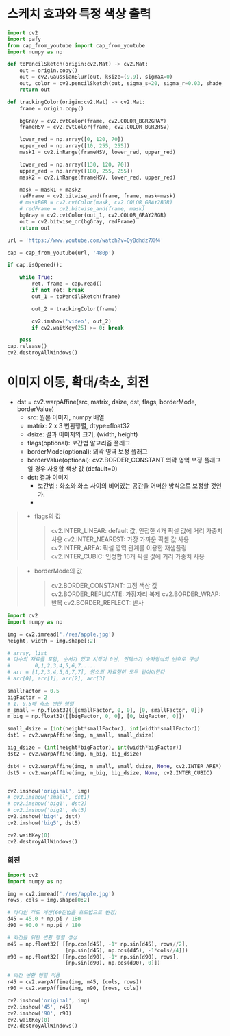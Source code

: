 # 스케치 효과와 특정 색상 출력

```python
import cv2
import pafy
from cap_from_youtube import cap_from_youtube
import numpy as np

def toPencilSketch(origin:cv2.Mat) -> cv2.Mat:
    out = origin.copy()
    out = cv2.GaussianBlur(out, ksize=(9,9), sigmaX=0)
    out, color = cv2.pencilSketch(out, sigma_s=20, sigma_r=0.03, shade_factor=0.02)
    return out

def trackingColor(origin:cv2.Mat) -> cv2.Mat:
    frame = origin.copy()

    bgGray = cv2.cvtColor(frame, cv2.COLOR_BGR2GRAY)
    frameHSV = cv2.cvtColor(frame, cv2.COLOR_BGR2HSV)

    lower_red = np.array([0, 120, 70])
    upper_red = np.array([10, 255, 255])
    mask1 = cv2.inRange(frameHSV, lower_red, upper_red)

    lower_red = np.array([130, 120, 70])
    upper_red = np.array([180, 255, 255])
    mask2 = cv2.inRange(frameHSV, lower_red, upper_red)

    mask = mask1 + mask2
    redFrame = cv2.bitwise_and(frame, frame, mask=mask)
    # maskBGR = cv2.cvtColor(mask, cv2.COLOR_GRAY2BGR)
    # redFrame = cv2.bitwise_and(frame, mask)
    bgGray = cv2.cvtColor(out_1, cv2.COLOR_GRAY2BGR)
    out = cv2.bitwise_or(bgGray, redFrame)
    return out

url = 'https://www.youtube.com/watch?v=QyBdhdz7XM4'

cap = cap_from_youtube(url, '480p')

if cap.isOpened():

    while True:
        ret, frame = cap.read()
        if not ret: break
        out_1 = toPencilSketch(frame)

        out_2 = trackingColor(frame)

        cv2.imshow('video', out_2)
        if cv2.waitKey(25) >= 0: break

    pass
cap.release()
cv2.destroyAllWindows()
```

# 이미지 이동, 확대/축소, 회전

* dst = cv2.warpAffine(src, matrix, dsize, dst, flags, borderMode, borderValue)
    * src: 원본 이미지, numpy 배열
    * matrix: 2 x 3 변환행렬, dtype=float32
    * dsize: 결과 이미지의 크기, (width, height)
    * flags(optional): 보간법 알고리즘 플래그
    * borderMode(optional): 외곽 영역 보정 플래그
    * borderValue(optional): cv2.BORDER_CONSTANT 외곽 영역 보정 플래그일 경우 사용할 색상 값 (default=0)
    * dst: 결과 이미지
        * 보간법 : 화소와 화소 사이의 비어있는 공간을 어떠한 방식으로 보정할 것인가.
        * 

> * flags의 값
>   > cv2.INTER_LINEAR: default 값, 인접한 4개 픽셀 값에 거리 가중치 사용
>   > cv2.INTER_NEAREST: 가장 가까운 픽셀 값 사용
>   > cv2.INTER_AREA: 픽셀 영역 관계를 이용한 재샘플링
>   > cv2.INTER_CUBIC: 인정합 16개 픽셀 값에 거리 가중치 사용

> * borderMode의 값
>   > cv2.BORDER_CONSTANT: 고정 색상 값
>   > cv2.BORDER_REPLICATE: 가장자리 복제
>   > cv2.BORDER_WRAP: 반복
>   > cv2.BORDER_REFLECT: 반사

```python
import cv2
import numpy as np

img = cv2.imread('./res/apple.jpg')
height, width = img.shape[:2]

# array, list
# 다수의 자료를 포함, 순서가 있고 시작이 0번, 인덱스가 숫자형식의 번호로 구성
#        0,1,2,3,4,5,6,7.....
# arr = [1,2,3,4,5,6,7,7], 원소의 자료형이 모두 같아야한다
# arr[0], arr[1], arr[2], arr[3]

smallFactor = 0.5
bigFactor = 2
# 1. 0.5배 축소 변환 행렬
m_small = np.float32([[smallFactor, 0, 0], [0, smallFactor, 0]])
m_big = np.float32([[bigFactor, 0, 0], [0, bigFactor, 0]])

small_dsize = (int(height*smallFactor), int(width*smallFactor))
dst1 = cv2.warpAffine(img, m_small, small_dsize)

big_dsize = (int(height*bigFactor), int(width*bigFactor))
dst2 = cv2.warpAffine(img, m_big, big_dsize)

dst4 = cv2.warpAffine(img, m_small, small_dsize, None, cv2.INTER_AREA)
dst5 = cv2.warpAffine(img, m_big, big_dsize, None, cv2.INTER_CUBIC)


cv2.imshow('original', img)
# cv2.imshow('small', dst1)
# cv2.imshow('big1', dst2)
# cv2.imshow('big2', dst3)
cv2.imshow('big4', dst4)
cv2.imshow('big5', dst5)

cv2.waitKey(0)
cv2.destroyAllWindows()
```

### 회전

```python
import cv2
import numpy as np

img = cv2.imread('./res/apple.jpg')
rows, cols = img.shape[0:2]

# 라디안 각도 계산(60진법을 호도법으로 변경)
d45 = 45.0 * np.pi / 180
d90 = 90.0 * np.pi / 180

# 회전을 위한 변환 행렬 생성
m45 = np.float32( [[np.cos(d45), -1* np.sin(d45), rows//2],
                   [np.sin(d45), np.cos(d45), -1*cols//4]])
m90 = np.float32( [[np.cos(d90), -1* np.sin(d90), rows],
                   [np.sin(d90), np.cos(d90), 0]])

# 회전 변환 행렬 적용
r45 = cv2.warpAffine(img, m45, (cols, rows))
r90 = cv2.warpAffine(img, m90, (rows, cols))

cv2.imshow('original', img)
cv2.imshow('45', r45)
cv2.imshow('90', r90)
cv2.waitKey(0)
cv2.destroyAllWindows()
```






